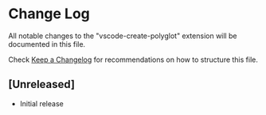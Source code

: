 # Change Log

All notable changes to the "vscode-create-polyglot" extension will be documented in this file.

Check [Keep a Changelog](http://keepachangelog.com/) for recommendations on how to structure this file.

## [Unreleased]

- Initial release